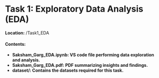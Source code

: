 <h1>Task 1: Exploratory Data Analysis (EDA)</h1>

<b>Location:</b> /Task1_EDA

<h4><b>Contents:<b></h4>

<ul>
<li>Saksham_Garg_EDA.ipynb: VS code file performing data exploration and analysis.</li>
<li>Saksham_Garg_EDA.pdf: PDF summarizing insights and findings.</li>
<li>dataset/: Contains the datasets required for this task.</li>
</ul>